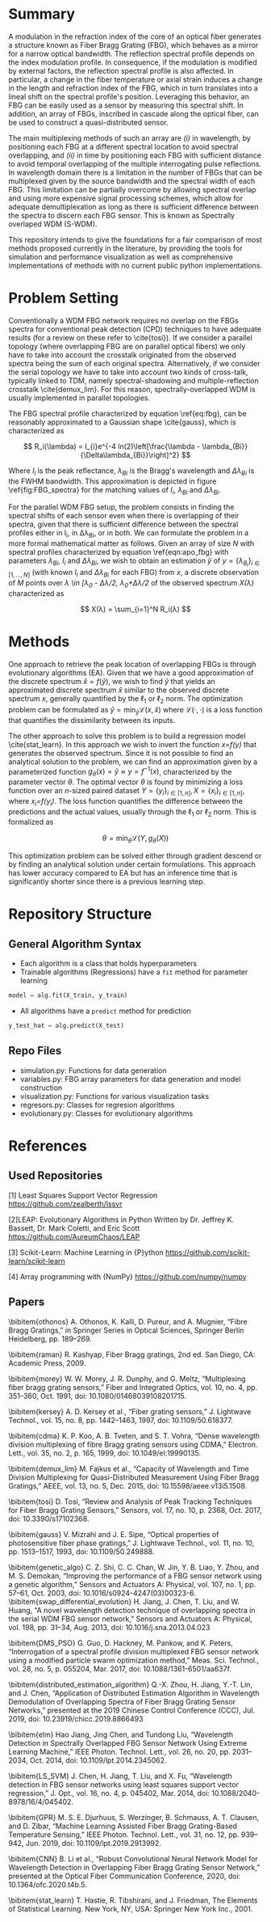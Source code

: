 # Summary

A modulation in the refraction index of the core of an optical fiber generates a structure known as Fiber Bragg Grating (FBG), which behaves as a mirror for a narrow optical bandwidth. The reflection spectral profile depends on the index modulation profile. In consequence, if the modulation is modified by external factors, the reflection spectral profile is also affected. In particular, a change in the fiber temperature or axial strain induces a change in the length and refraction index of the FBG, which in turn translates into a lineal shift on the spectral profile's position. Leveraging this behavior, an FBG can be easily used as a sensor by measuring this spectral shift. In addition, an array of FBGs, inscribed in cascade along the optical fiber, can be used to construct a quasi-distributed sensor.

The main multiplexing methods of such an array are *(i)* in wavelength, by positioning each FBG at a different spectral location to avoid spectral overlapping, and *(ii)* in time by positioning each FBG with sufficient distance to avoid temporal overlapping of the multiple interrogating pulse reflections. In wavelength domain there is a limitation in the number of FBGs that can be multiplexed given by the source bandwidth and the spectral width of each FBG. This limitation can be partially overcome by allowing spectral overlap and using more expensive signal processing schemes, which allow for adequate demultiplexation as long as there is sufficient difference between the spectra to discern each FBG sensor. This is known as Spectrally overlaped WDM (S-WDM).

This repository intends to give the foundations for a fair comparison of most methods proposed currently in the literature, by providing the tools for simulation and performance visualization as well as comprehensive implementations of methods with no current public python implementations.

# Problem Setting

Conventionally a WDM FBG network requires no overlap on the FBGs spectra for conventional peak detection (CPD) techniques to have adequate results (for a review on these refer to \cite{tosi}). If we consider a parallel topology (where overlapping FBG are on parallel optical fibers) we only have to take into account the crosstalk originated from the observed spectra being the sum of each original spectra. Alternatively, if we consider the serial topology we have to take into account two kinds of cross-talk, typically linked to TDM, namely spectral-shadowing and multiple-reflection crosstalk \cite{demux_lim}. For this reason, spectrally-overlapped WDM is usually implemented in parallel topologies.

The FBG spectral profile characterized by equation \ref{eq:fbg}, can be reasonably approximated to a Gaussian shape \cite{gauss}, which is characterized as

$$
R_i(\lambda) = I_{i}e^{-4 ln(2)\left[\frac{\lambda - \lambda_{Bi}}{\Delta\lambda_{Bi}}\right]^2}
$$

Where *I<sub>i</sub>* is the peak reflectance, *λ<sub>Bi</sub>* is the Bragg's wavelength and *Δλ<sub>Bi</sub>* is the FWHM bandwidth. This approximation is depicted in figure \ref{fig:FBG_spectra} for the matching values of *I<sub>i</sub>*, *λ<sub>Bi</sub>* and *Δλ<sub>Bi</sub>*.

For the parallel WDM FBG setup, the problem consists in finding the spectral shifts of each sensor even when there is overlapping of their spectra, given that there is sufficient difference between the spectral profiles either in I<sub>i</sub>, in Δλ<sub>Bi</sub>, or in both. We can formulate the problem in a more formal mathematical matter as follows. Given an array of size *N* with spectral profiles characterized by equation \ref{eqn:apo_fbg} with parameters *λ<sub>Bi</sub>*, *I<sub>i</sub>* and *Δλ<sub>Bi</sub>*, we wish to obtain an estimation $\hat{y}$
 of $y = \{\lambda_{B_i}\}_{i\in[1,...,N]}$ (with known *I<sub>i</sub>* and *Δλ<sub>Bi</sub>* for each FBG) from *x*, a discrete observation of *M* points over *λ \in [λ<sub>0</sub> - Δλ/2, λ<sub>0</sub>+Δλ/2* of the observed spectrum *X(λ)* characterized as

$$
    X(λ) = \sum_{i=1}^N R_i(λ)
$$

# Methods

One approach to retrieve the peak location of overlapping FBGs is through evolutionary algorithms (EA). Given that we have a good approximation of the discrete spectrum $\hat{x} = f(\hat{y})$, we wish to find $\hat{y}$ that yields an approximated discrete spectrum $\hat{x}$ similar to the observed discrete spectrum *x*, generally quantified by the $\ell_1$ or $\ell_2$ norm. The optimization problem can be formulated as
$\hat{y} = \min_{\hat{y}} \mathcal{L}(x, \hat{x})$
where $\mathcal{L}(\cdot, \cdot)$ is a loss function that quantifies the dissimilarity between its inputs.

The other approach to solve this problem is to build a regression model \cite{stat_learn}. In this approach we wish to invert the function *x=f(y)* that generates the observed spectrum. Since it is not possible to find an analytical solution to the problem, we can find an approximation given by a parameterized function $g_\theta(x)=\hat{y}\approx y = f^{-1}(x)$, characterized by the parameter vector $\theta$. The optimal vector $\theta$ is found by minimizing a loss function over an *n*-sized paired dataset $Y=\{y_i\}_{i\in[1,n]}, X=\{x_i\}_{i\in[1,n]}$,  where *x<sub>i</sub>=f(y<sub>i</sub>)*. The loss function quantifies the difference between the predictions and the actual values, usually through the $\ell_1$ or $\ell_2$ norm. This is formalized as

$$\theta = \min_{\theta} \mathcal{L}(Y, g_\theta(X))$$

This optimization problem can be solved either through gradient descend or by finding an analytical solution under certain formulations. This approach has lower accuracy compared to EA but has an inference time that is significantly shorter since there is a previous learning step.

# Repository Structure
## General Algorithm Syntax
* Each algorithm is a class that holds hyperparameters
* Trainable algorithms (Regressions) have a `fit` method for parameter learning

```python
model = alg.fit(X_train, y_train)
```

* All algorithms have a `predict` method for prediction
```python
y_test_hat = alg.predict(X_test)
```
## Repo Files
* simulation.py: Functions for data generation
* variables.py: FBG array parameters for data generation and model construction
* visualization.py: Functions for various visualization tasks
* regresors.py: Classes for regresion algorithms
* evolutionary.py: Classes for evolutionary algorithms

# References

## Used Repositories

[1] Least Squares Support Vector Regression
https://github.com/zealberth/lssvr

[2]LEAP: Evolutionary Algorithms in Python
    Written by Dr. Jeffrey K. Bassett, Dr. Mark Coletti, and Eric Scott
    https://github.com/AureumChaos/LEAP

[3] Scikit-Learn: Machine Learning in {P}ython
https://github.com/scikit-learn/scikit-learn

[4] Array programming with {NumPy}
https://github.com/numpy/numpy

## Papers 

\bibitem{othonos}
A. Othonos, K. Kalli, D. Pureur, and A. Mugnier, “Fibre Bragg Gratings,” in Springer Series in Optical Sciences, Springer Berlin Heidelberg, pp. 189–269.

\bibitem{raman}
R. Kashyap, Fiber Bragg gratings, 2nd ed. San Diego, CA: Academic Press, 2009.

\bibitem{morey} W. W. Morey, J. R. Dunphy, and G. Meltz, “Multiplexing fiber bragg grating sensors,” Fiber and Integrated Optics, vol. 10, no. 4, pp. 351–360, Oct. 1991, doi: 10.1080/01468039108201715.

\bibitem{kersey} A. D. Kersey et al., “Fiber grating sensors,” J. Lightwave Technol., vol. 15, no. 8, pp. 1442–1463, 1997, doi: 10.1109/50.618377.

\bibitem{cdma}
K. P. Koo, A. B. Tveten, and S. T. Vohra, “Dense wavelength division multiplexing of fibre Bragg grating sensors using CDMA,” Electron. Lett., vol. 35, no. 2, p. 165, 1999, doi: 10.1049/el:19990135.

\bibitem{demux_lim}
M. Fajkus et al., “Capacity of Wavelength and Time Division Multiplexing for Quasi-Distributed Measurement Using Fiber Bragg Gratings,” AEEE, vol. 13, no. 5, Dec. 2015, doi: 10.15598/aeee.v13i5.1508.

\bibitem{tosi}
D. Tosi, “Review and Analysis of Peak Tracking Techniques for Fiber Bragg Grating Sensors,” Sensors, vol. 17, no. 10, p. 2368, Oct. 2017, doi: 10.3390/s17102368.

\bibitem{gauss}
V. Mizrahi and J. E. Sipe, “Optical properties of photosensitive fiber phase gratings,” J. Lightwave Technol., vol. 11, no. 10, pp. 1513–1517, 1993, doi: 10.1109/50.249888.

\bibitem{genetic_algo}
C. Z. Shi, C. C. Chan, W. Jin, Y. B. Liao, Y. Zhou, and M. S. Demokan, “Improving the performance of a FBG sensor network using a genetic algorithm,” Sensors and Actuators A: Physical, vol. 107, no. 1, pp. 57–61, Oct. 2003, doi: 10.1016/s0924-4247(03)00323-6.
\bibitem{swap_differential_evolution}
H. Jiang, J. Chen, T. Liu, and W. Huang, “A novel wavelength detection technique of overlapping spectra in the serial WDM FBG sensor network,” Sensors and Actuators A: Physical, vol. 198, pp. 31–34, Aug. 2013, doi: 10.1016/j.sna.2013.04.023

\bibitem{DMS_PSO}
G. Guo, D. Hackney, M. Pankow, and K. Peters, “Interrogation of a spectral profile division multiplexed FBG sensor network using a modified particle swarm optimization method,” Meas. Sci. Technol., vol. 28, no. 5, p. 055204, Mar. 2017, doi: 10.1088/1361-6501/aa637f.

\bibitem{distributed_estimation_algorithm}
Q.-X. Zhou, H. Jiang, Y.-T. Lin, and J. Chen, “Application of Distributed Estimation Algorithm in Wavelength Demodulation of Overlapping Spectra of Fiber Bragg Grating Sensor Networks,” presented at the 2019 Chinese Control Conference (CCC), Jul. 2019, doi: 10.23919/chicc.2019.8866493

\bibitem{elm}
Hao Jiang, Jing Chen, and Tundong Liu, “Wavelength Detection in Spectrally Overlapped FBG Sensor Network Using Extreme Learning Machine,” IEEE Photon. Technol. Lett., vol. 26, no. 20, pp. 2031–2034, Oct. 2014, doi: 10.1109/lpt.2014.2345062.

\bibitem{LS_SVM}
J. Chen, H. Jiang, T. Liu, and X. Fu, “Wavelength detection in FBG sensor networks using least squares support vector regression,” J. Opt., vol. 16, no. 4, p. 045402, Mar. 2014, doi: 10.1088/2040-8978/16/4/045402.

\bibitem{GPR}
M. S. E. Djurhuus, S. Werzinger, B. Schmauss, A. T. Clausen, and D. Zibar, “Machine Learning Assisted Fiber Bragg Grating-Based Temperature Sensing,” IEEE Photon. Technol. Lett., vol. 31, no. 12, pp. 939–942, Jun. 2019, doi: 10.1109/lpt.2019.2913992.

\bibitem{CNN}
B. Li et al., “Robust Convolutional Neural Network Model for Wavelength Detection in Overlapping Fiber Bragg Grating Sensor Network,” presented at the Optical Fiber Communication Conference, 2020, doi: 10.1364/ofc.2020.t4b.5.

\bibitem{stat_learn}
T. Hastie, R. Tibshirani, and J. Friedman, The Elements of Statistical Learning. New York, NY, USA: Springer New York Inc., 2001.
